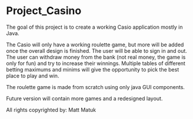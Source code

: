 # Project_Casino

The goal of this project is to create a working Casio application mostly in Java. 

The Casio will only have a working roulette game, but more will be added once the overall design is finished. The user will be able to sign in and out. The user can withdraw money from the bank (not real money, the game is only for fun) and try to increase their winnings. Multiple tables of different betting maximums and minims will give the opportunity to pick the best place to play and win.

The roulette game is made from scratch using only java GUI components.

Future version will contain more games and a redesigned layout.

All rights copyrighted by: Matt Matuk
